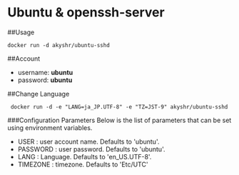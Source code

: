 Ubuntu & openssh-server
=================================================

##Usage 
````
docker run -d akyshr/ubuntu-sshd
````

##Account
* username: **ubuntu**
* password: **ubuntu**

##Change Language 
````
 docker run -d -e "LANG=ja_JP.UTF-8" -e "TZ=JST-9" akyshr/ubuntu-sshd
````

###Configuration Parameters
Below is the list of parameters that can be set using environment variables.
* USER : user account name. Defaults to 'ubuntu'.
* PASSWORD : user password. Defaults to 'ubuntu'.
* LANG  : Language. Defaults to 'en_US.UTF-8'.
* TIMEZONE : timezone. Defaults to 'Etc/UTC'
